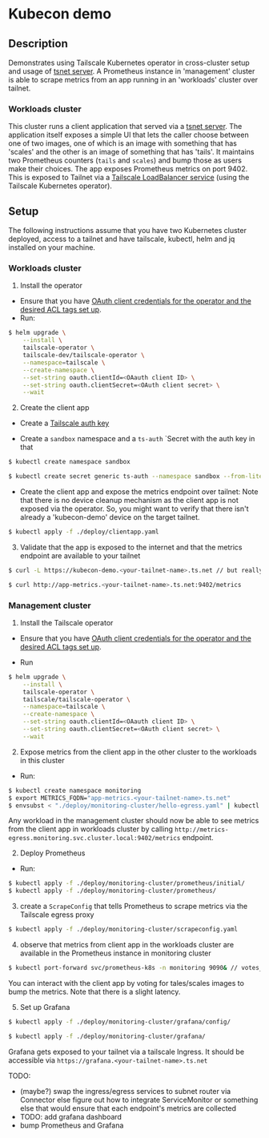# Kubecon demo

## Description

Demonstrates using Tailscale Kubernetes operator in cross-cluster setup and usage of [tsnet server](https://tailscale.com/kb/1244/tsnet). A Prometheus instance in 'management' cluster is able to scrape metrics from an app running in an 'workloads' cluster over tailnet.

### Workloads cluster

This cluster runs a client application that served via a [tsnet server](https://tailscale.com/kb/1244/tsnet).
The application itself exposes a simple UI that lets the caller choose between one of two images, one of which is an image with something that has 'scales' and the other is an image of something that has 'tails'.
It maintains two Prometheus counters (`tails` and `scales`) and bump those as users make their choices.
The app exposes Prometheus metrics on port 9402.
This is exposed to Tailnet via a [Tailscale LoadBalancer service](https://tailscale.com/kb/1236/kubernetes-operator?q=operator#loadbalancerclass) (using the Tailscale Kubernetes operator).

## Setup

The following instructions assume that you have two Kubernetes cluster deployed,
access to a tailnet and have tailscale, kubectl, helm and jq installed on your
machine.

### Workloads cluster

1. Install the operator
- Ensure that you have [OAuth client credentials for the operator and the desired ACL tags set up](https://tailscale.com/kb/1236/kubernetes-operator#prerequisites).
- Run:
```sh
$ helm upgrade \
	--install \
	tailscale-operator \
	tailscale-dev/tailscale-operator \
	--namespace=tailscale \
	--create-namespace \
	--set-string oauth.clientId=<OAauth client ID> \
	--set-string oauth.clientSecret=<OAuth client secret> \
	--wait
```
2. Create the client app

- Create a [Tailscale auth key](https://login.tailscale.com/admin/settings/keys)

- Create a `sandbox` namespace and a `ts-auth` `Secret with the auth key in that

```sh
$ kubectl create namespace sandbox
```

```sh
$ kubectl create secret generic ts-auth --namespace sandbox --from-literal=TS_AUTHKEY=<API KEY>
```

- Create the client app and expose the metrics endpoint over tailnet:
Note that there is no device cleanup mechanism as the client app is not exposed via the operator.
So, you might want to verify that there isn't already a 'kubecon-demo' device on the target tailnet.

```sh
$ kubectl apply -f ./deploy/clientapp.yaml
```

3. Validate that the app is exposed to the internet and that the  metrics endpoint are available to your tailnet

```sh
$ curl -L https://kubecon-demo.<your-tailnet-name>.ts.net // but really you want to access it from browser
```

```sh
$ curl http://app-metrics.<your-tailnet-name>.ts.net:9402/metrics
```

### Management cluster

1. Install the Tailscale operator

- Ensure that you have [OAuth client credentials for the operator and the desired ACL tags set up](https://tailscale.com/kb/1236/kubernetes-operator#prerequisites).

- Run
```sh
$ helm upgrade \
	--install \
	tailscale-operator \
	tailscale/tailscale-operator \
	--namespace=tailscale \
	--create-namespace \
	--set-string oauth.clientId=<OAauth client ID> \
	--set-string oauth.clientSecret=<OAuth client secret> \
	--wait
```

2. Expose metrics from the client app in the other cluster to the workloads in this cluster

- Run:

```sh
$ kubectl create namespace monitoring
$ export METRICS_FQDN="app-metrics.<your-tailnet-name>.ts.net"
$ envsubst < "./deploy/monitoring-cluster/hello-egress.yaml" | kubectl apply -f -
```

Any workload in the management cluster should now be able to see metrics from the client app in workloads cluster by calling `http://metrics-egress.monitoring.svc.cluster.local:9402/metrics` endpoint.

2. Deploy Prometheus

- Run:
```sh
$ kubectl apply -f ./deploy/monitoring-cluster/prometheus/initial/
$ kubectl apply -f ./deploy/monitoring-cluster/prometheus/
```

3. create a `ScrapeConfig` that tells Prometheus to scrape metrics via the Tailscale egress proxy

```sh
$ kubectl apply -f ./deploy/monitoring-cluster/scrapeconfig.yaml
```

4. observe that metrics from client app in the workloads cluster are available in the Prometheus instance in monitoring cluster

```sh
$ kubectl port-forward svc/prometheus-k8s -n monitoring 9090& // votes_tails, votes_scales metrics should be available
```
You can interact with the client app by voting for tales/scales images to bump the metrics. Note that there is a slight latency.

5. Set up Grafana

```sh
$ kubectl apply -f ./deploy/monitoring-cluster/grafana/config/

$ kubectl apply -f ./deploy/monitoring-cluster/grafana/
```

Grafana gets exposed to your tailnet via a tailscale Ingress.
It should be accessible via `https://grafana.<your-tailnet-name>.ts.net` 

TODO:

- (maybe?) swap the ingress/egress services to subnet router via Connector
else figure out how to integrate ServiceMonitor or something else that would ensure that each endpoint's metrics are collected
- TODO: add grafana dashboard
- bump Prometheus and Grafana